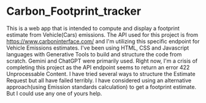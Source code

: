 # Carbon_Footprint_tracker
This is a web app that is intended to compute and display a footprint estimate from Vehicle(Cars) emissions.
The API used for this project is from https://www.carboninterface.com/ and I'm utilizing this specific endpoint for Vehicle Emissions estimates.
I've been using HTML, CSS and Javascript languages with Generative Tools to build and structure the code from scratch.
Gemini and ChatGPT were primarily used.
Right now, I'm a crisis of completing this project as the API endpoint seems to return an error 422 Unprocessable Content.
I have tried several ways to structure the Estimate Request but all have failed terribly.
I have considered using an alternative approach(using Emission standards calculation) to get a footprint estimate. 
But I could use any one of yours help.
